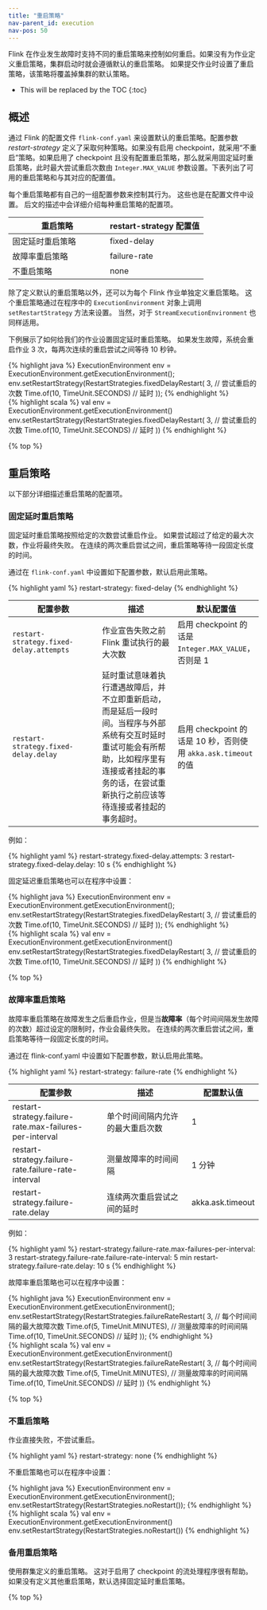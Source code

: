 ```yaml
---
title: "重启策略"
nav-parent_id: execution
nav-pos: 50
---
```

<!--
Licensed to the Apache Software Foundation (ASF) under one
or more contributor license agreements.  See the NOTICE file
distributed with this work for additional information
regarding copyright ownership.  The ASF licenses this file
to you under the Apache License, Version 2.0 (the
"License"); you may not use this file except in compliance
with the License.  You may obtain a copy of the License at

  http://www.apache.org/licenses/LICENSE-2.0

Unless required by applicable law or agreed to in writing,
software distributed under the License is distributed on an
"AS IS" BASIS, WITHOUT WARRANTIES OR CONDITIONS OF ANY
KIND, either express or implied.  See the License for the
specific language governing permissions and limitations
under the License.
-->

Flink 在作业发生故障时支持不同的重启策略来控制如何重启。如果没有为作业定义重启策略，集群启动时就会遵循默认的重启策略。
如果提交作业时设置了重启策略，该策略将覆盖掉集群的默认策略。

* This will be replaced by the TOC
{:toc}

## 概述

通过 Flink 的配置文件 `flink-conf.yaml` 来设置默认的重启策略。配置参数 *restart-strategy* 定义了采取何种策略。如果没有启用 checkpoint，就采用“不重启”策略。如果启用了 checkpoint 且没有配置重启策略，那么就采用固定延时重启策略，此时最大尝试重启次数由 `Integer.MAX_VALUE`  参数设置。下表列出了可用的重启策略和与其对应的配置值。

每个重启策略都有自己的一组配置参数来控制其行为。
这些也是在配置文件中设置。
后文的描述中会详细介绍每种重启策略的配置项。

<table class="table table-bordered">
  <thead>
    <tr>
      <th class="text-left" style="width: 50%">重启策略</th>
      <th class="text-left">restart-strategy 配置值</th>
    </tr>
  </thead>
  <tbody>
    <tr>
        <td>固定延时重启策略</td>
        <td>fixed-delay</td>
    </tr>
    <tr>
        <td>故障率重启策略</td>
        <td>failure-rate</td>
    </tr>
    <tr>
        <td>不重启策略</td>
        <td>none</td>
    </tr>
  </tbody>
</table>

除了定义默认的重启策略以外，还可以为每个 Flink 作业单独定义重启策略。
这个重启策略通过在程序中的 `ExecutionEnvironment` 对象上调用 `setRestartStrategy` 方法来设置。
当然，对于 `StreamExecutionEnvironment` 也同样适用。

下例展示了如何给我们的作业设置固定延时重启策略。
如果发生故障，系统会重启作业 3 次，每两次连续的重启尝试之间等待 10 秒钟。

<div class="codetabs" markdown="1">
<div data-lang="java" markdown="1">
{% highlight java %}
ExecutionEnvironment env = ExecutionEnvironment.getExecutionEnvironment();
env.setRestartStrategy(RestartStrategies.fixedDelayRestart(
  3, // 尝试重启的次数
  Time.of(10, TimeUnit.SECONDS) // 延时
));
{% endhighlight %}
</div>
<div data-lang="scala" markdown="1">
{% highlight scala %}
val env = ExecutionEnvironment.getExecutionEnvironment()
env.setRestartStrategy(RestartStrategies.fixedDelayRestart(
  3, // 尝试重启的次数
  Time.of(10, TimeUnit.SECONDS) // 延时
))
{% endhighlight %}
</div>
</div>

{% top %}

## 重启策略

以下部分详细描述重启策略的配置项。

### 固定延时重启策略

固定延时重启策略按照给定的次数尝试重启作业。
如果尝试超过了给定的最大次数，作业将最终失败。
在连续的两次重启尝试之间，重启策略等待一段固定长度的时间。

通过在 `flink-conf.yaml` 中设置如下配置参数，默认启用此策略。

{% highlight yaml %}
restart-strategy: fixed-delay
{% endhighlight %}

<table class="table table-bordered">
  <thead>
    <tr>
      <th class="text-left" style="width: 40%">配置参数</th>
      <th class="text-left" style="width: 40%">描述</th>
      <th class="text-left">默认配置值</th>
    </tr>
  </thead>
  <tbody>
    <tr>
        <td><code>restart-strategy.fixed-delay.attempts</code></td>
        <td>作业宣告失败之前 Flink 重试执行的最大次数</td>
        <td>启用 checkpoint 的话是 <code>Integer.MAX_VALUE</code>，否则是 1</td>
    </tr>
    <tr>
        <td><code>restart-strategy.fixed-delay.delay</code></td>
        <td>延时重试意味着执行遭遇故障后，并不立即重新启动，而是延后一段时间。当程序与外部系统有交互时延时重试可能会有所帮助，比如程序里有连接或者挂起的事务的话，在尝试重新执行之前应该等待连接或者挂起的事务超时。</td>
        <td>启用 checkpoint 的话是 10 秒，否则使用 <code>akka.ask.timeout</code> 的值</td>
    </tr>
  </tbody>
</table>

例如：

{% highlight yaml %}
restart-strategy.fixed-delay.attempts: 3
restart-strategy.fixed-delay.delay: 10 s
{% endhighlight %}

固定延迟重启策略也可以在程序中设置：

<div class="codetabs" markdown="1">
<div data-lang="java" markdown="1">
{% highlight java %}
ExecutionEnvironment env = ExecutionEnvironment.getExecutionEnvironment();
env.setRestartStrategy(RestartStrategies.fixedDelayRestart(
  3, // 尝试重启的次数
  Time.of(10, TimeUnit.SECONDS) // 延时
));
{% endhighlight %}
</div>
<div data-lang="scala" markdown="1">
{% highlight scala %}
val env = ExecutionEnvironment.getExecutionEnvironment()
env.setRestartStrategy(RestartStrategies.fixedDelayRestart(
  3, // 尝试重启的次数
  Time.of(10, TimeUnit.SECONDS) // 延时
))
{% endhighlight %}
</div>
</div>

{% top %}

### 故障率重启策略

故障率重启策略在故障发生之后重启作业，但是当**故障率**（每个时间间隔发生故障的次数）超过设定的限制时，作业会最终失败。
在连续的两次重启尝试之间，重启策略等待一段固定长度的时间。

通过在 flink-conf.yaml 中设置如下配置参数，默认启用此策略。

{% highlight yaml %}
restart-strategy: failure-rate
{% endhighlight %}

<table class="table table-bordered">
  <thead>
    <tr>
      <th class="text-left" style="width: 40%">配置参数</th>
      <th class="text-left" style="width: 40%">描述</th>
      <th class="text-left">配置默认值</th>
    </tr>
  </thead>
  <tbody>
    <tr>
        <td><it>restart-strategy.failure-rate.max-failures-per-interval</it></td>
        <td>单个时间间隔内允许的最大重启次数</td>
        <td>1</td>
    </tr>
    <tr>
        <td><it>restart-strategy.failure-rate.failure-rate-interval</it></td>
        <td>测量故障率的时间间隔</td>
        <td>1 分钟</td>
    </tr>
    <tr>
        <td><it>restart-strategy.failure-rate.delay</it></td>
        <td>连续两次重启尝试之间的延时</td>
        <td><it>akka.ask.timeout</it></td>
    </tr>
  </tbody>
</table>

例如：

{% highlight yaml %}
restart-strategy.failure-rate.max-failures-per-interval: 3
restart-strategy.failure-rate.failure-rate-interval: 5 min
restart-strategy.failure-rate.delay: 10 s
{% endhighlight %}

故障率重启策略也可以在程序中设置：

<div class="codetabs" markdown="1">
<div data-lang="java" markdown="1">
{% highlight java %}
ExecutionEnvironment env = ExecutionEnvironment.getExecutionEnvironment();
env.setRestartStrategy(RestartStrategies.failureRateRestart(
  3, // 每个时间间隔的最大故障次数
  Time.of(5, TimeUnit.MINUTES), // 测量故障率的时间间隔
  Time.of(10, TimeUnit.SECONDS) // 延时
));
{% endhighlight %}
</div>
<div data-lang="scala" markdown="1">
{% highlight scala %}
val env = ExecutionEnvironment.getExecutionEnvironment()
env.setRestartStrategy(RestartStrategies.failureRateRestart(
  3, // 每个时间间隔的最大故障次数
  Time.of(5, TimeUnit.MINUTES), // 测量故障率的时间间隔
  Time.of(10, TimeUnit.SECONDS) // 延时
))
{% endhighlight %}
</div>
</div>

{% top %}

### 不重启策略

作业直接失败，不尝试重启。

{% highlight yaml %}
restart-strategy: none
{% endhighlight %}

不重启策略也可以在程序中设置：

<div class="codetabs" markdown="1">
<div data-lang="java" markdown="1">
{% highlight java %}
ExecutionEnvironment env = ExecutionEnvironment.getExecutionEnvironment();
env.setRestartStrategy(RestartStrategies.noRestart());
{% endhighlight %}
</div>
<div data-lang="scala" markdown="1">
{% highlight scala %}
val env = ExecutionEnvironment.getExecutionEnvironment()
env.setRestartStrategy(RestartStrategies.noRestart())
{% endhighlight %}
</div>
</div>

### 备用重启策略

使用群集定义的重启策略。
这对于启用了 checkpoint 的流处理程序很有帮助。
如果没有定义其他重启策略，默认选择固定延时重启策略。

{% top %}
